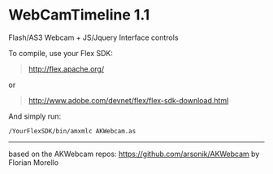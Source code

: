 WebCamTimeline 1.1
==================

Flash/AS3 Webcam + JS/Jquery Interface controls

To compile, use your Flex SDK:

> <http://flex.apache.org/>

or

> <http://www.adobe.com/devnet/flex/flex-sdk-download.html>



And simply run:

    /YourFlexSDK/bin/amxmlc AKWebcam.as


	
---
based on the AKWebcam repos:
https://github.com/arsonik/AKWebcam
by Florian Morello